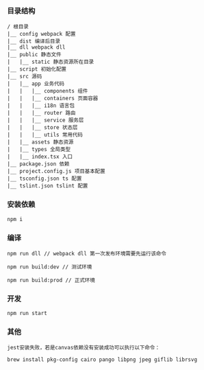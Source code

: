 
### 目录结构

    / 根目录
    |__ config webpack 配置
    |__ dist 编译后目录
    |__ dll webpack dll
    |__ public 静态文件
    |   |__ static 静态资源所在目录
    |__ script 初始化配置
    |__ src 源码
    |   |__ app 业务代码
    |   |   |__ components 组件
    |   |   |__ containers 页面容器
    |   |   |__ i18n 语言包
    |   |   |__ router 路由
    |   |   |__ service 服务层
    |   |   |__ store 状态层
    |   |   |__ utils 常用代码
    |   |__ assets 静态资源
    |   |__ types 全局类型
    |   |__ index.tsx 入口
    |__ package.json 依赖
    |__ project.config.js 项目基本配置
    |__ tsconfig.json ts 配置
    |__ tslint.json tslint 配置

### 安装依赖

    npm i

### 编译

    npm run dll // webpack dll 第一次发布环境需要先运行该命令

    npm run build:dev // 测试环境

    npm run build:prod // 正式环境

### 开发

    npm run start


### 其他

    jest安装失败，若是canvas依赖没有安装成功可以执行以下命令：

    brew install pkg-config cairo pango libpng jpeg giflib librsvg
